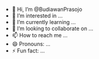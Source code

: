 - 👋 Hi, I’m @BudiawanPrasojo
- 👀 I’m interested in ...
- 🌱 I’m currently learning ...
- 💞️ I’m looking to collaborate on ...
- 📫 How to reach me ...
- 😄 Pronouns: ...
- ⚡ Fun fact: ...

<!---
BudiawanPrasojo/BudiawanPrasojo is a ✨ special ✨ repository because its `README.md` (this file) appears on your GitHub profile.
You can click the Preview link to take a look at your changes.
--->

